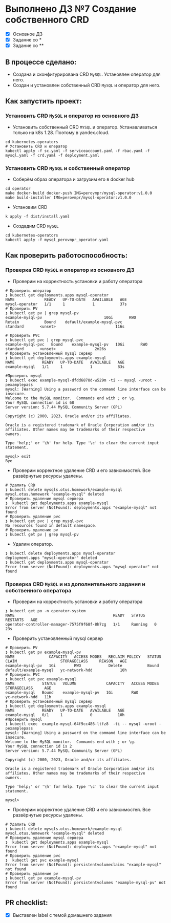 # Выполнено ДЗ №7 Создание собственного CRD

 - [x] Основное ДЗ
 - [x] Задание со *
 - [x] Задание со **   

## В процессе сделано:
 - Создана и сконфигурирована CRD `MySQL`. Установлен оператор для него.
 - Создан и установлен собственный CRD `MySQL` и оператор для него.

## Как запустить проект:
### Установить CRD `MySQL` и оператор из основного ДЗ
 - Установить собственный CRD `MYSQL` и оператор. Устанавливаться только на k8s 1.28. Поэтому в yandex.cloud.
```shell
cd kubernetes-operators
# Установить CRD и оператор
kubectl apply -f sc.yaml -f serviceaccount.yaml -f rbac.yaml -f mysql.yaml -f crd.yaml -f deployment.yaml
```  

### Установить CRD `MySQL` и собственный оператор 
 - Соберём образ оператора и загрузим его в docker hub
```shell
cd operator
make docker-build docker-push IMG=perovmpr/mysql-operator:v1.0.0
make build-installer IMG=perovmpr/mysql-operator:v1.0.0
```
 - Установим CRD
```shell
k apply -f dist/install.yaml  
```
- Создадим CRD `MySQL`
```shell
cd kubernetes-operators
kubectl apply -f mysql_perovmpr_operator.yaml
```
 

## Как проверить работоспособность:

### Проверка CRD `MySQL` и оператор из основного ДЗ
 - Проверим на корректность установки и работу оператора
```shell
# Проверить оператор
❯ kubectl get deployments.apps mysql-operator
NAME             READY   UP-TO-DATE   AVAILABLE   AGE
mysql-operator   1/1     1            1           37s
# Проверить PV 
❯ kubectl get pv | grep mysql-pv
example-mysql-pv                           10Gi       RWO            Retain           Bound    default/example-mysql-pvc               standard       <unset>                          116s

# Проверить PVC 
❯ kubectl get pvc | grep mysql-pvc
example-mysql-pvc   Bound    example-mysql-pv   10Gi       RWO            standard       <unset>                 2m26s
# Проверить установленный mysql сервер 
❯ kubectl get deployments.apps example-mysql
NAME            READY   UP-TO-DATE   AVAILABLE   AGE
example-mysql   1/1     1            1           83s

#Проверить mysql 
❯ kubectl exec example-mysql-dfdd6878d-w529m -ti -- mysql -uroot -pexamplepass
mysql: [Warning] Using a password on the command line interface can be insecure.
Welcome to the MySQL monitor.  Commands end with ; or \g.
Your MySQL connection id is 68
Server version: 5.7.44 MySQL Community Server (GPL)

Copyright (c) 2000, 2023, Oracle and/or its affiliates.

Oracle is a registered trademark of Oracle Corporation and/or its
affiliates. Other names may be trademarks of their respective
owners.

Type 'help;' or '\h' for help. Type '\c' to clear the current input statement.

mysql> exit
Bye
```
- Проверим корректное удаление CRD и его зависимостей. Все развёрнутые ресурсы удалены. 
```shell
# Удалить CRD
❯ kubectl delete mysqls.otus.homework/example-mysql
mysql.otus.homework "example-mysql" deleted
# Проверить удаление mysql сервера
❯  kubectl get deployments.apps example-mysql
Error from server (NotFound): deployments.apps "example-mysql" not found
# Проверить удаление pvc
❯ kubectl get pvc | grep mysql-pvc
No resources found in default namespace.
# Проверить удаление pv
❯ kubectl get pv | grep mysql-pv
```
- Удалим оператор.
```shell
❯ kubectl delete deployments.apps mysql-operator
deployment.apps "mysql-operator" deleted
❯ kubectl get deployments.apps mysql-operator
Error from server (NotFound): deployments.apps "mysql-operator" not found
```
### Проверка CRD `MySQL` и из дополнительного задания и собственного оператора
 - Проверим на корректность установки и работу оператора
```shell
❯ kubectl get po -n operator-system
NAME                                           READY   STATUS    RESTARTS   AGE
operator-controller-manager-7575f9f68f-8h7zg   1/1     Running   0          23s
```
 - Проверить установленный mysql сервер
```shell
# Проверить PV 
❯ kubectl get pv example-mysql-pv
NAME               CAPACITY   ACCESS MODES   RECLAIM POLICY   STATUS   CLAIM                   STORAGECLASS     REASON   AGE
example-mysql-pv   1Gi        RWO            Delete           Bound    default/example-mysql   yc-network-hdd            10h
# Проверить PVC 
❯ kubectl get pvc example-mysql
NAME            STATUS   VOLUME             CAPACITY   ACCESS MODES   STORAGECLASS     AGE
example-mysql   Bound    example-mysql-pv   1Gi        RWO            yc-network-hdd   11h
# Проверить установленный mysql сервер
❯ kubectl get deployments.apps example-mysql 
NAME            READY   UP-TO-DATE   AVAILABLE   AGE
example-mysql   0/1     1            0           10h
#Проверить mysql 
❯ kubectl exec  example-mysql-64f9cc486-ltfz8  -ti -- mysql -uroot -pexamplepass
mysql: [Warning] Using a password on the command line interface can be insecure.
Welcome to the MySQL monitor.  Commands end with ; or \g.
Your MySQL connection id is 2
Server version: 5.7.44 MySQL Community Server (GPL)

Copyright (c) 2000, 2023, Oracle and/or its affiliates.

Oracle is a registered trademark of Oracle Corporation and/or its
affiliates. Other names may be trademarks of their respective
owners.

Type 'help;' or '\h' for help. Type '\c' to clear the current input statement.

mysql>
```
 - Проверим корректное удаление CRD и его зависимостей. Все развёрнутые ресурсы удалены. 
```shell
# Удалить CRD
❯ kubectl delete mysqls.otus.homework/example-mysql
mysql.otus.homework "example-mysql" deleted
# Проверить удаление mysql сервера
❯  kubectl get deployments.apps example-mysql
Error from server (NotFound): deployments.apps "example-mysql" not found
# Проверить удаление pvc
❯  kubectl get pvc example-mysql
Error from server (NotFound): persistentvolumeclaims "example-mysql" not found
# Проверить удаление pv
❯ kubectl get pv example-mysql-pv
Error from server (NotFound): persistentvolumes "example-mysql-pv" not found
```
## PR checklist:
 - [x] Выставлен label с темой домашнего задания
